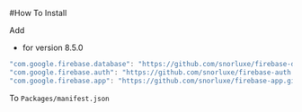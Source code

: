 #How To Install

Add

- for version 8.5.0
```csharp
"com.google.firebase.database": "https://github.com/snorluxe/firebase-database.git?path=Assets/_Root#8.5.0",
"com.google.firebase.auth": "https://github.com/snorluxe/firebase-auth.git?path=Assets/_Root#8.5.0",
"com.google.firebase.app": "https://github.com/snorluxe/firebase-app.git?path=Assets/_Root#8.5.0",
```

To `Packages/manifest.json`
